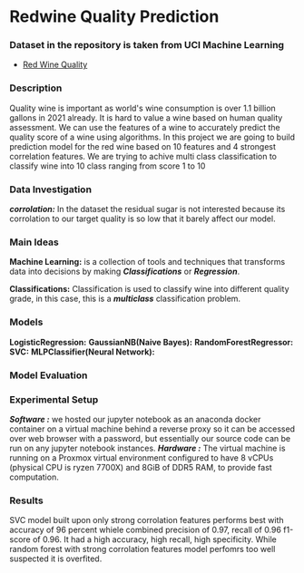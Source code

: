 # Redwine Quality Prediction #

### Dataset in the repository is taken from UCI Machine Learning ###
- [Red Wine Quality](https://www.kaggle.com/datasets/uciml/red-wine-quality-cortez-et-al-2009)

### Description ###

Quality wine is important as world's wine consumption is over 1.1 billion gallons in 2021 already. It is hard to value a wine based on human quality assessment. We can use the features of a wine to accurately predict the quality score of a wine using algorithms. In this project we are going to build prediction model for the red wine based on 10 features and 4 strongest correlation features. We are trying to achive multi class classification to classify wine into 10 class ranging from score 1 to 10

### Data Investigation ###

***corrolation:*** In the dataset the residual sugar is not interested because its corrolation to our target quality is so low that it barely affect our model. 

### Main Ideas ###

**Machine Learning:** is a collection of tools and techniques that transforms data into decisions by making ***Classifications*** or ***Regression***.

**Classifications:** Classification is used to classify wine into different quality grade, in this case, this is a ***multiclass*** classification problem. 


### Models ###
**LogisticRegression:** 
**GaussianNB(Naive Bayes):** 
**RandomForestRegressor:** 
**SVC:** 
**MLPClassifier(Neural Network):** 

### Model Evaluation ###


### Experimental Setup ###
***Software :*** we hosted our jupyter notebook as an anaconda docker container on a virtual machine behind a reverse proxy so it can be accessed over web browser with a password, but essentially our source code can be run on any jupyter notebook instances.
***Hardware :*** The virtual machine is running on a Proxmox virtual environment configured to have 8 vCPUs (physical CPU is ryzen 7700X) and 8GiB of DDR5 RAM, to provide fast computation.

### Results ###
SVC model built upon only strong corrolation features performs best with accuracy of 96 percent whiele combined precision of 0.97, recall of 0.96 f1-score of 0.96. It had a high accuracy, high recall, high specificity. While random forest with strong corrolation features model perfomrs too well suspected it is overfited.
